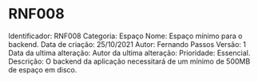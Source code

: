 # RNF008

Identificador: RNF008
Categoria: Espaço
Nome: Espaço mínimo para o backend.
Data de criação: 25/10/2021
Autor: Fernando Passos
Versão: 1
Data da ultima alteração:
Autor da ultima alteração:
Prioridade: Essencial.
Descrição: O backend da aplicação necessitará de um mínimo de 500MB de espaço em disco.